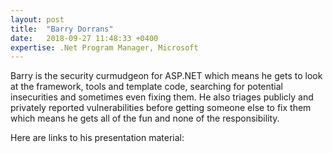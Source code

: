 ```yaml
---
layout: post
title:  "Barry Dorrans"
date:   2018-09-27 11:48:33 +0400
expertise: .Net Program Manager, Microsoft
---
```


Barry is the security curmudgeon for ASP.NET which means he gets to look at the framework, tools and template code, searching for potential insecurities and sometimes even fixing them. He also triages publicly and privately reported vulnerabilities before getting someone else to fix them which means he gets all of the fun and none of the responsibility.

Here are links to his presentation material:

